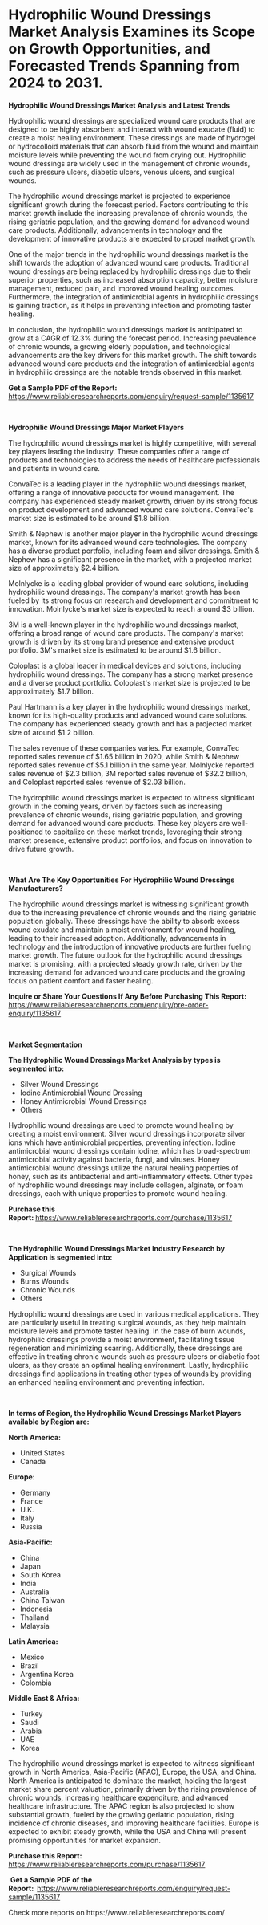<p><h1>Hydrophilic Wound Dressings Market Analysis Examines its Scope on Growth Opportunities, and Forecasted Trends Spanning from 2024 to 2031.</h1></p><p><strong>Hydrophilic Wound Dressings Market Analysis and Latest Trends</strong></p>
<p><p>Hydrophilic wound dressings are specialized wound care products that are designed to be highly absorbent and interact with wound exudate (fluid) to create a moist healing environment. These dressings are made of hydrogel or hydrocolloid materials that can absorb fluid from the wound and maintain moisture levels while preventing the wound from drying out. Hydrophilic wound dressings are widely used in the management of chronic wounds, such as pressure ulcers, diabetic ulcers, venous ulcers, and surgical wounds.</p><p>The hydrophilic wound dressings market is projected to experience significant growth during the forecast period. Factors contributing to this market growth include the increasing prevalence of chronic wounds, the rising geriatric population, and the growing demand for advanced wound care products. Additionally, advancements in technology and the development of innovative products are expected to propel market growth.</p><p>One of the major trends in the hydrophilic wound dressings market is the shift towards the adoption of advanced wound care products. Traditional wound dressings are being replaced by hydrophilic dressings due to their superior properties, such as increased absorption capacity, better moisture management, reduced pain, and improved wound healing outcomes. Furthermore, the integration of antimicrobial agents in hydrophilic dressings is gaining traction, as it helps in preventing infection and promoting faster healing.</p><p>In conclusion, the hydrophilic wound dressings market is anticipated to grow at a CAGR of 12.3% during the forecast period. Increasing prevalence of chronic wounds, a growing elderly population, and technological advancements are the key drivers for this market growth. The shift towards advanced wound care products and the integration of antimicrobial agents in hydrophilic dressings are the notable trends observed in this market.</p></p>
<p><strong>Get a Sample PDF of the Report:&nbsp;</strong> <a href="https://www.reliableresearchreports.com/enquiry/request-sample/1135617">https://www.reliableresearchreports.com/enquiry/request-sample/1135617</a></p>
<p>&nbsp;</p>
<p><strong>Hydrophilic Wound Dressings Major Market Players</strong></p>
<p><p>The hydrophilic wound dressings market is highly competitive, with several key players leading the industry. These companies offer a range of products and technologies to address the needs of healthcare professionals and patients in wound care.</p><p>ConvaTec is a leading player in the hydrophilic wound dressings market, offering a range of innovative products for wound management. The company has experienced steady market growth, driven by its strong focus on product development and advanced wound care solutions. ConvaTec's market size is estimated to be around $1.8 billion.</p><p>Smith & Nephew is another major player in the hydrophilic wound dressings market, known for its advanced wound care technologies. The company has a diverse product portfolio, including foam and silver dressings. Smith & Nephew has a significant presence in the market, with a projected market size of approximately $2.4 billion.</p><p>Molnlycke is a leading global provider of wound care solutions, including hydrophilic wound dressings. The company's market growth has been fueled by its strong focus on research and development and commitment to innovation. Molnlycke's market size is expected to reach around $3 billion.</p><p>3M is a well-known player in the hydrophilic wound dressings market, offering a broad range of wound care products. The company's market growth is driven by its strong brand presence and extensive product portfolio. 3M's market size is estimated to be around $1.6 billion.</p><p>Coloplast is a global leader in medical devices and solutions, including hydrophilic wound dressings. The company has a strong market presence and a diverse product portfolio. Coloplast's market size is projected to be approximately $1.7 billion.</p><p>Paul Hartmann is a key player in the hydrophilic wound dressings market, known for its high-quality products and advanced wound care solutions. The company has experienced steady growth and has a projected market size of around $1.2 billion.</p><p>The sales revenue of these companies varies. For example, ConvaTec reported sales revenue of $1.65 billion in 2020, while Smith & Nephew reported sales revenue of $5.1 billion in the same year. Molnlycke reported sales revenue of $2.3 billion, 3M reported sales revenue of $32.2 billion, and Coloplast reported sales revenue of $2.03 billion.</p><p>The hydrophilic wound dressings market is expected to witness significant growth in the coming years, driven by factors such as increasing prevalence of chronic wounds, rising geriatric population, and growing demand for advanced wound care products. These key players are well-positioned to capitalize on these market trends, leveraging their strong market presence, extensive product portfolios, and focus on innovation to drive future growth.</p></p>
<p>&nbsp;</p>
<p><strong>What Are The Key Opportunities For Hydrophilic Wound Dressings Manufacturers?</strong></p>
<p><p>The hydrophilic wound dressings market is witnessing significant growth due to the increasing prevalence of chronic wounds and the rising geriatric population globally. These dressings have the ability to absorb excess wound exudate and maintain a moist environment for wound healing, leading to their increased adoption. Additionally, advancements in technology and the introduction of innovative products are further fueling market growth. The future outlook for the hydrophilic wound dressings market is promising, with a projected steady growth rate, driven by the increasing demand for advanced wound care products and the growing focus on patient comfort and faster healing.</p></p>
<p><strong>Inquire or Share Your Questions If Any Before Purchasing This Report:</strong> <a href="https://www.reliableresearchreports.com/enquiry/pre-order-enquiry/1135617">https://www.reliableresearchreports.com/enquiry/pre-order-enquiry/1135617</a></p>
<p>&nbsp;</p>
<p><strong>Market Segmentation</strong></p>
<p><strong>The Hydrophilic Wound Dressings Market Analysis by types is segmented into:</strong></p>
<p><ul><li>Silver Wound Dressings</li><li>Iodine Antimicrobial Wound Dressing</li><li>Honey Antimicrobial Wound Dressings</li><li>Others</li></ul></p>
<p><p>Hydrophilic wound dressings are used to promote wound healing by creating a moist environment. Silver wound dressings incorporate silver ions which have antimicrobial properties, preventing infection. Iodine antimicrobial wound dressings contain iodine, which has broad-spectrum antimicrobial activity against bacteria, fungi, and viruses. Honey antimicrobial wound dressings utilize the natural healing properties of honey, such as its antibacterial and anti-inflammatory effects. Other types of hydrophilic wound dressings may include collagen, alginate, or foam dressings, each with unique properties to promote wound healing.</p></p>
<p><strong>Purchase this Report:&nbsp;</strong><a href="https://www.reliableresearchreports.com/purchase/1135617">https://www.reliableresearchreports.com/purchase/1135617</a></p>
<p>&nbsp;</p>
<p><strong>The Hydrophilic Wound Dressings Market Industry Research by Application is segmented into:</strong></p>
<p><ul><li>Surgical Wounds</li><li>Burns Wounds</li><li>Chronic Wounds</li><li>Others</li></ul></p>
<p><p>Hydrophilic wound dressings are used in various medical applications. They are particularly useful in treating surgical wounds, as they help maintain moisture levels and promote faster healing. In the case of burn wounds, hydrophilic dressings provide a moist environment, facilitating tissue regeneration and minimizing scarring. Additionally, these dressings are effective in treating chronic wounds such as pressure ulcers or diabetic foot ulcers, as they create an optimal healing environment. Lastly, hydrophilic dressings find applications in treating other types of wounds by providing an enhanced healing environment and preventing infection.</p></p>
<p>&nbsp;</p>
<p><strong>In terms of Region, the Hydrophilic Wound Dressings Market Players available by Region are:</strong></p>
<p>
    <p> <strong> North America: </strong>
        <ul>
            <li>United States</li>
            <li>Canada</li>
        </ul>
        </p> 
    <p> <strong> Europe: </strong>
        <ul>
            <li>Germany</li>
            <li>France</li>
            <li>U.K.</li>
            <li>Italy</li>
            <li>Russia</li>
        </ul>
        </p> 
    <p> <strong> Asia-Pacific: </strong>
        <ul>
            <li>China</li>
            <li>Japan</li>
            <li>South Korea</li>
            <li>India</li>
            <li>Australia</li>
            <li>China Taiwan</li>
            <li>Indonesia</li>
            <li>Thailand</li>
            <li>Malaysia</li>
        </ul>
        </p> 
    <p> <strong> Latin America: </strong>
        <ul>
            <li>Mexico</li>
            <li>Brazil</li>
            <li>Argentina Korea</li>
            <li>Colombia</li>
        </ul>
        </p> 
    <p> <strong> Middle East & Africa: </strong>
        <ul>
            <li>Turkey</li>
            <li>Saudi</li>
            <li>Arabia</li>
            <li>UAE</li>
            <li>Korea</li>
        </ul>
    </p>
    </p>
<p><p>The hydrophilic wound dressings market is expected to witness significant growth in North America, Asia-Pacific (APAC), Europe, the USA, and China. North America is anticipated to dominate the market, holding the largest market share percent valuation, primarily driven by the rising prevalence of chronic wounds, increasing healthcare expenditure, and advanced healthcare infrastructure. The APAC region is also projected to show substantial growth, fueled by the growing geriatric population, rising incidence of chronic diseases, and improving healthcare facilities. Europe is expected to exhibit steady growth, while the USA and China will present promising opportunities for market expansion.</p></p>
<p><strong>Purchase this Report: </strong><a href="https://www.reliableresearchreports.com/purchase/1135617">https://www.reliableresearchreports.com/purchase/1135617</a></p>
<p>&nbsp;<strong>Get a Sample PDF of the Report:&nbsp;&nbsp;</strong><a href="https://www.reliableresearchreports.com/enquiry/request-sample/1135617">https://www.reliableresearchreports.com/enquiry/request-sample/1135617</a></p>
<p><strong></strong></p>
<p>Check more reports on https://www.reliableresearchreports.com/</p>